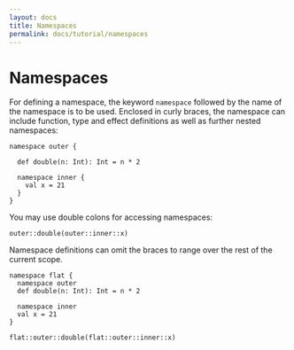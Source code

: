 ```yaml
---
layout: docs
title: Namespaces
permalink: docs/tutorial/namespaces
---
```


# Namespaces

For defining a namespace, the keyword `namespace` followed by the name of the namespace is to be used. Enclosed in curly braces, the namespace can include
function, type and effect definitions as well as further nested namespaces:

```
namespace outer {

  def double(n: Int): Int = n * 2

  namespace inner {
    val x = 21
  }
}
```

You may use double colons for accessing namespaces:

```effekt:repl
outer::double(outer::inner::x)
```

Namespace definitions can omit the braces to range over the rest of the current scope.
```
namespace flat {
  namespace outer
  def double(n: Int): Int = n * 2

  namespace inner
  val x = 21
}
```
```effekt:repl
flat::outer::double(flat::outer::inner::x)
```
